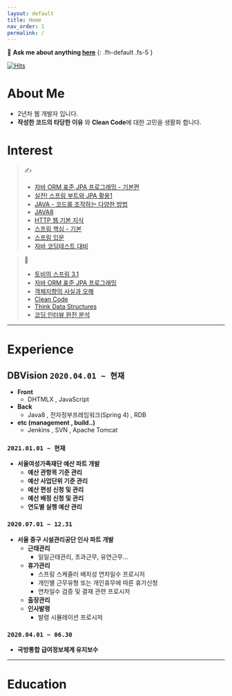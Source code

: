```yaml
---
layout: default
title: Home
nav_order: 1
permalink: /
---
```


💬 **Ask me about anything [here](https://github.com/jeongcode/jeongcode.github.io/issues)**
{: .fh-default .fs-5 }

[![Hits](https://hits.seeyoufarm.com/api/count/incr/badge.svg?url=https%3A%2F%2Fjeongcode.github.io&count_bg=%2379C83D&title_bg=%23555555&icon=&icon_color=%23E7E7E7&title=hits&edge_flat=false)](https://hits.seeyoufarm.com)

# **About Me**
- 2년차 웹 개발자 입니다.
- **작성한 코드의 타당한 이유** 와 **Clean Code**에 대한 고민을 생활화 합니다.

# **Interest**

> ✍
> - [자바 ORM 표준 JPA 프로그래밍 - 기본편](https://www.inflearn.com/course/ORM-JPA-Basic/dashboard)
> - [실전! 스프링 부트와 JPA 활용1](https://www.inflearn.com/course/%EC%8A%A4%ED%94%84%EB%A7%81%EB%B6%80%ED%8A%B8-JPA-%ED%99%9C%EC%9A%A9-1/dashboard)
> - [JAVA - 코드를 조작하는 다양한 방법](https://www.inflearn.com/course/the-java-code-manipulation/dashboard)
> - [JAVA8](https://www.inflearn.com/course/the-java-java8#)
> - [HTTP 웹 기본 지식](https://www.inflearn.com/course/http-%EC%9B%B9-%EB%84%A4%ED%8A%B8%EC%9B%8C%ED%81%AC/dashboard)
> - [스프링 핵심 - 기본](https://www.inflearn.com/course/%EC%8A%A4%ED%94%84%EB%A7%81-%ED%95%B5%EC%8B%AC-%EC%9B%90%EB%A6%AC-%EA%B8%B0%EB%B3%B8%ED%8E%B8/dashboard)
> - [스프링 입문](https://www.inflearn.com/course/%EC%8A%A4%ED%94%84%EB%A7%81-%EC%9E%85%EB%AC%B8-%EC%8A%A4%ED%94%84%EB%A7%81%EB%B6%80%ED%8A%B8/dashboard)
> - [자바 코딩테스트 대비](https://www.inflearn.com/course/%EC%9E%90%EB%B0%94-%EC%95%8C%EA%B3%A0%EB%A6%AC%EC%A6%98-%EB%AC%B8%EC%A0%9C%ED%92%80%EC%9D%B4-%EC%BD%94%ED%85%8C%EB%8C%80%EB%B9%84/dashboard)

> 📖
> - [토비의 스프링 3.1](https://www.aladin.co.kr/shop/wproduct.aspx?ItemId=19505747)
> - [자바 ORM 표준 JPA 프로그래밍](https://www.aladin.co.kr/shop/wproduct.aspx?ItemId=62681446)
> - [객체지향의 사실과 오해](https://www.aladin.co.kr/shop/wproduct.aspx?ItemId=60550259)
> - [Clean Code](https://www.aladin.co.kr/shop/wproduct.aspx?ItemId=34083680)
> - [Think Data Structures](https://www.aladin.co.kr/shop/wproduct.aspx?ItemId=148016214)
> - [코딩 인터뷰 완전 분석](https://www.aladin.co.kr/shop/wproduct.aspx?ItemId=115116545)

***

# **Experience**

## **DBVision `2020.04.01 ~ 현재`**

- **Front**
  - DHTMLX , JavaScript
- **Back**
  - Java8 , 전자정부프레임워크(Spring 4) , RDB
- **etc (management , build..)**
  - Jenkins , SVN , Apache Tomcat

### **`2021.01.01 ~ 현재`**
- **서울여성가족재단 예산 파트 개발**
  - **예산 관항목 기준 관리**
  - **예산 사업단위 기준 관리**
  - **예산 편성 신청 및 관리**
  - **예산 배정 신청 및 관리**
  - **연도별 실행 예산 관리**

### **`2020.07.01 ~ 12.31`**
- **서울 중구 시설관리공단 인사 파트 개발**
  - **근태관리**
    - 일일근태관리, 초과근무, 유연근무...
  - **휴가관리**
    -  스프링 스케줄러 배치성 연차일수 프로시저
    -  개인별 근무유형 또는 개인휴무에 따른 휴가신청
    -  연차일수 검증 및 결재 관련 프로시저
  - **출장관리**
  - **인사발령**
    - 발령 시뮬레이션 프로시저

### **`2020.04.01 ~ 06.30`**
- **국방통합 급여정보체계 유지보수**

***

# **Education**
